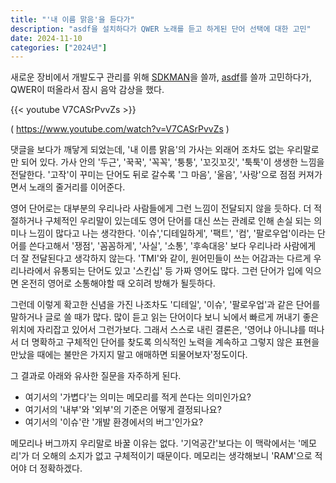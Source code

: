 ```yaml
---
title: "'내 이름 맑음'을 듣다가"
description: "asdf을 설치하다가 QWER 노래를 듣고 하게된 단어 선택에 대한 고민"
date: 2024-11-10
categories: ["2024년"]
---
```


새로운 장비에서 개발도구 관리를 위해 [SDKMAN](https://sdkman.io/)을 쓸까, [asdf](https://github.com/asdf-vm/asdf)를 쓸까 고민하다가, QWER이 떠올라서 잠시 음악 감상을 했다.

{{< youtube V7CASrPvvZs >}}

( https://www.youtube.com/watch?v=V7CASrPvvZs )

댓글을 보다가 깨닿게 되었는데, '내 이름 맑음'의 가사는 외래어 조차도 없는 우리말로만 되어 있다.
가사 안의 '두근', '꾹꾹', '꼭꼭', '퉁퉁', '꼬깃꼬깃', '툭툭'이 생생한 느낌을 전달한다.
'고작'이 꾸미는 단어도 뒤로 갈수록 '그 마음', '울음', '사랑'으로 점점 커져가면서 노래의 줄거리를 이어준다.

영어 단어로는 대부분의 우리나라 사람들에게 그런 느낌이 전달되지 않을 듯하다.
더 적절하거나 구체적인 우리말이 있는데도 영어 단어를 대신 쓰는 관례로 인해 손실 되는 의미나 느낌이 많다고 나는 생각한다.
'이슈','디테일하게', '팩트', '컴', '팔로우업'이라는 단어를 쓴다고해서 '쟁점', '꼼꼼하게', '사실', '소통', '후속대응' 보다 우리나라 사람에게 더 잘 전달된다고 생각하지 않는다. 'TMI'와 같이, 원어민들이 쓰는 어감과는 다르게 우리나라에서 유통되는 단어도 있고 '스킨십' 등  가짜 영어도 많다. 그런 단어가 입에 익으면 온전히 영어로 소통해야할 때 오히려 방해가 될듯하다.

그런데 이렇게 확고한 신념을 가진 나조차도 '디테일', '이슈', '팔로우업'과  같은 단어를 말하거나 글로 쓸 때가 많다.
많이 듣고 읽는 단어이다 보니 뇌에서 빠르게 꺼내기 좋은 위치에 자리잡고 있어서 그런가보다.
그래서 스스로 내린 결론은, '영어냐 아니냐를 떠나서 더 명확하고 구체적인 단어를 찾도록 의식적인 노력을 계속하고 그렇지 않은 표현을 만났을 때에는 불만은 가지지 말고 애매하면 되물어보자'정도이다.

그 결과로 아래와 유사한 질문을 자주하게 된다.

- 여기서의 '가볍다'는 의미는 메모리를 적게 쓴다는 의미인가요?
- 여기서의 '내부'와 '외부'의 기준은 어떻게 결정되나요?
- 여기서의 '이슈'란 '개발 환경에서의 버그'인가요?

메모리나 버그까지 우리말로 바꿀 이유는 없다.
'기억공간'보다는 이 맥락에서는 '메모리'가 더 오해의 소지가 없고 구체적이기 때문이다. 메모리는 생각해보니 'RAM'으로 적어야 더 정확하겠다.
